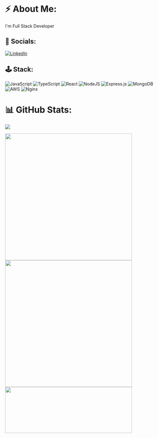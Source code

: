 
#  ⚡ About Me:
I'm Full Stack Developer 


## 📨 Socials:
[![LinkedIn](https://img.shields.io/badge/LinkedIn-%230077B5.svg?logo=linkedin&logoColor=white)](https://linkedin.com/in/andres-santana) 

## 🕹️ Stack:
![JavaScript](https://img.shields.io/badge/javascript-%23323330.svg?style=for-the-badge&logo=javascript&logoColor=%23F7DF1E) ![TypeScript](https://img.shields.io/badge/typescript-%23007ACC.svg?style=for-the-badge&logo=typescript&logoColor=white) ![React](https://img.shields.io/badge/react-%2320232a.svg?style=for-the-badge&logo=react&logoColor=%2361DAFB) ![NodeJS](https://img.shields.io/badge/node.js-6DA55F?style=for-the-badge&logo=node.js&logoColor=white) ![Express.js](https://img.shields.io/badge/express.js-%23404d59.svg?style=for-the-badge&logo=express&logoColor=%2361DAFB) ![MongoDB](https://img.shields.io/badge/MongoDB-%234ea94b.svg?style=for-the-badge&logo=mongodb&logoColor=white) ![AWS](https://img.shields.io/badge/AWS-%23FF9900.svg?style=for-the-badge&logo=amazon-aws&logoColor=white) ![Nginx](https://img.shields.io/badge/nginx-%23009639.svg?style=for-the-badge&logo=nginx&logoColor=white)
# 📊 GitHub Stats:
[![](https://visitcount.itsvg.in/api?id=asantanadurango&icon=4&color=8)](https://visitcount.itsvg.in)

<img src="https://github-readme-stats.vercel.app/api/top-langs/?username=asantanadurango&theme=vue-dark&hide_border=true&include_all_commits=true&count_private=true&layout=compact" width="412px">
<img src="https://github-readme-streak-stats.herokuapp.com/?user=asantanadurango&theme=vue-dark&hide_border=true" width="412px">
<img src="https://i.giphy.com/media/V4NSR1NG2p0KeJJyr5/giphy.webp" width="412px" height="150"/>
